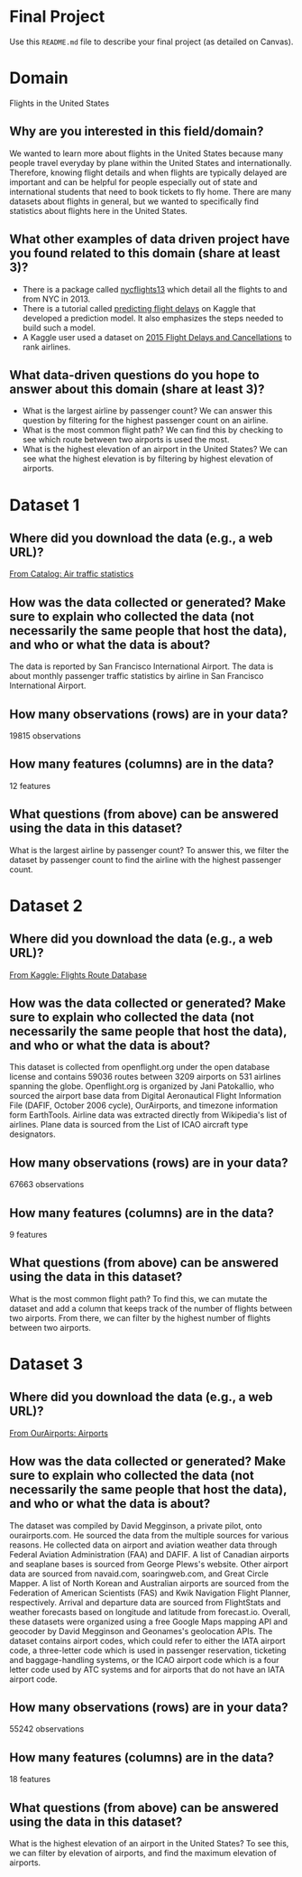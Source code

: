 # Final Project
Use this `README.md` file to describe your final project (as detailed on Canvas).

# Domain
Flights in the United States
## Why are you interested in this field/domain?
We wanted to learn more about flights in the United States because many people travel everyday by plane within the United States and internationally. Therefore, knowing flight details and when flights are typically delayed are important and can be helpful for people especially out of state and international students that need to book tickets to fly home. There are many datasets about flights in general, but we wanted to specifically find statistics about flights here in the United States.

## What other examples of data driven project have you found related to this domain (share at least 3)?
- There is a package called [nycflights13](https://cran.r-project.org/web/packages/nycflights13/index.html) which detail all the flights to and from NYC in 2013.
- There is a tutorial called [predicting flight delays](https://www.kaggle.com/fabiendaniel/predicting-flight-delays-tutorial) on Kaggle that developed a prediction model.
It also emphasizes the steps needed to build such a model.
- A Kaggle user used a dataset on [2015 Flight Delays and Cancellations](https://www.kaggle.com/usdot/flight-delays) to rank airlines.

## What data-driven questions do you hope to answer about this domain (share at least 3)?
- What is the largest airline by passenger count? We can answer this question by filtering for the highest passenger count on an airline.
- What is the most common flight path? We can find this by checking to see which route between two airports is used the most.
- What is the highest elevation of an airport in the United States? We can see what the highest elevation is by filtering by highest elevation of airports.

# Dataset 1

## Where did you download the data (e.g., a web URL)?
[From Catalog: Air traffic statistics](https://catalog.data.gov/dataset/air-traffic-passenger-statistics)

## How was the data collected or generated? Make sure to explain who collected the data (not necessarily the same people that host the data), and who or what the data is about?
The data is reported by San Francisco International Airport. The data is about monthly passenger traffic statistics by airline in San Francisco International Airport.

## How many observations (rows) are in your data?
19815 observations

## How many features (columns) are in the data?
12 features

## What questions (from above) can be answered using the data in this dataset?
What is the largest airline by passenger count? To answer this, we filter the dataset by passenger count to find the airline with the highest passenger count.

# Dataset 2

## Where did you download the data (e.g., a web URL)?
[From Kaggle: Flights Route Database](https://www.kaggle.com/open-flights/flight-route-database)

## How was the data collected or generated? Make sure to explain who collected the data (not necessarily the same people that host the data), and who or what the data is about?
This dataset is collected from openflight.org under the open database license and contains 59036 routes between 3209 airports on 531 airlines spanning the globe. Openflight.org is organized by Jani Patokallio, who sourced the airport
base data from Digital Aeronautical Flight Information File (DAFIF, October 2006 cycle), OurAirports, and timezone information form EarthTools. Airline data was extracted directly from Wikipedia's list of airlines. Plane data is
sourced from the List of ICAO aircraft type designators.

## How many observations (rows) are in your data?
67663 observations

## How many features (columns) are in the data?
9 features

## What questions (from above) can be answered using the data in this dataset?
What is the most common flight path? To find this, we can mutate the dataset and add a column that keeps track of the number of flights between two airports.
From there, we can filter by the highest number of flights between two airports.

# Dataset 3

## Where did you download the data (e.g., a web URL)?
[From OurAirports: Airports](http://ourairports.com/data/)

## How was the data collected or generated? Make sure to explain who collected the data (not necessarily the same people that host the data), and who or what the data is about?
The dataset was compiled by David Megginson, a private pilot, onto ourairports.com. He sourced the data from the multiple sources for various reasons. He collected data on airport and aviation weather data through Federal Aviation Administration (FAA) and DAFIF. A list of Canadian airports and seaplane bases is sourced from George Plews's website. Other airport data
are sourced from navaid.com, soaringweb.com, and Great Circle Mapper. A list of North Korean and Australian airports are
sourced from the Federation of American Scientists (FAS) and Kwik Navigation Flight Planner, respectively. Arrival and
departure data are sourced from FlightStats and weather forecasts based on longitude and latitude from forecast.io. Overall,
these datasets were organized using a free Google Maps mapping API and geocoder by David Megginson and Geonames's
geolocation APIs. The dataset contains airport codes, which could refer to either the IATA airport code, a three-letter code which is used in passenger reservation, ticketing and baggage-handling systems, or the ICAO airport code which is a four letter code used by ATC systems and for airports that do not have an IATA airport code.

## How many observations (rows) are in your data?
55242 observations

## How many features (columns) are in the data?
18 features

## What questions (from above) can be answered using the data in this dataset?
What is the highest elevation of an airport in the United States? To see this, we can filter by elevation of airports, and find the maximum elevation of airports.
